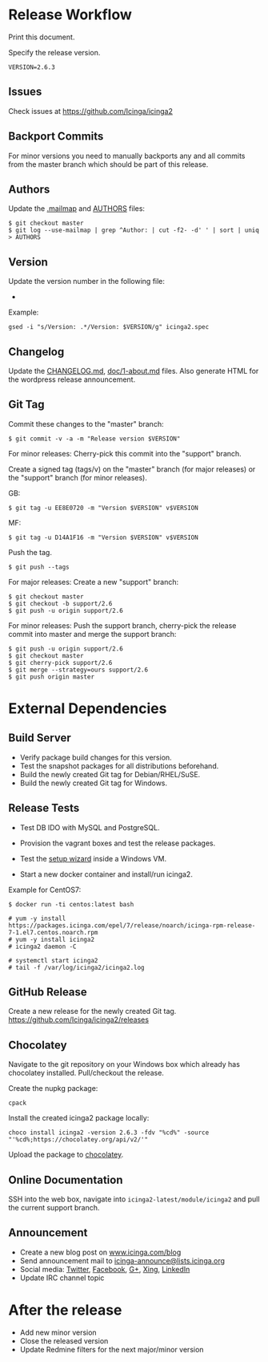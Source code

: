 # Release Workflow

Print this document.

Specify the release version.

    VERSION=2.6.3

## Issues

Check issues at https://github.com/Icinga/icinga2

## Backport Commits

For minor versions you need to manually backports any and all commits from the
master branch which should be part of this release.

## Authors

Update the [.mailmap](.mailmap) and [AUTHORS](AUTHORS) files:

    $ git checkout master
    $ git log --use-mailmap | grep ^Author: | cut -f2- -d' ' | sort | uniq > AUTHORS

## Version

Update the version number in the following file:

* [icinga2.spec]: Version: (.*)

Example:

    gsed -i "s/Version: .*/Version: $VERSION/g" icinga2.spec

## Changelog

Update the [CHANGELOG.md](CHANGELOG.md), [doc/1-about.md](doc/1-about.md) files. Also generate HTML
for the wordpress release announcement.

## Git Tag

Commit these changes to the "master" branch:

    $ git commit -v -a -m "Release version $VERSION"

For minor releases: Cherry-pick this commit into the "support" branch.

Create a signed tag (tags/v<VERSION>) on the "master" branch (for major
releases) or the "support" branch (for minor releases).

GB:

    $ git tag -u EE8E0720 -m "Version $VERSION" v$VERSION

MF:

    $ git tag -u D14A1F16 -m "Version $VERSION" v$VERSION

Push the tag.

    $ git push --tags

For major releases: Create a new "support" branch:

    $ git checkout master
    $ git checkout -b support/2.6
    $ git push -u origin support/2.6

For minor releases: Push the support branch, cherry-pick the release commit
into master and merge the support branch:

    $ git push -u origin support/2.6
    $ git checkout master
    $ git cherry-pick support/2.6
    $ git merge --strategy=ours support/2.6
    $ git push origin master

# External Dependencies

## Build Server

* Verify package build changes for this version.
* Test the snapshot packages for all distributions beforehand.
* Build the newly created Git tag for Debian/RHEL/SuSE.
* Build the newly created Git tag for Windows.

## Release Tests

* Test DB IDO with MySQL and PostgreSQL.
* Provision the vagrant boxes and test the release packages.
* Test the [setup wizard](https://packages.icinga.com/windows/) inside a Windows VM.

* Start a new docker container and install/run icinga2.

Example for CentOS7:

    $ docker run -ti centos:latest bash

    # yum -y install https://packages.icinga.com/epel/7/release/noarch/icinga-rpm-release-7-1.el7.centos.noarch.rpm
    # yum -y install icinga2
    # icinga2 daemon -C

    # systemctl start icinga2
    # tail -f /var/log/icinga2/icinga2.log

## GitHub Release

Create a new release for the newly created Git tag.
https://github.com/Icinga/icinga2/releases

## Chocolatey

Navigate to the git repository on your Windows box which
already has chocolatey installed. Pull/checkout the release.

Create the nupkg package:

    cpack

Install the created icinga2 package locally:

    choco install icinga2 -version 2.6.3 -fdv "%cd%" -source "'%cd%;https://chocolatey.org/api/v2/'"

Upload the package to [chocolatey](https://chocolatey.org/packages/upload).

## Online Documentation

SSH into the web box, navigate into `icinga2-latest/module/icinga2`
and pull the current support branch.

## Announcement

* Create a new blog post on www.icinga.com/blog
* Send announcement mail to icinga-announce@lists.icinga.org
* Social media: [Twitter](https://twitter.com/icinga), [Facebook](https://www.facebook.com/icinga), [G+](https://plus.google.com/+icinga), [Xing](https://www.xing.com/communities/groups/icinga-da4b-1060043), [LinkedIn](https://www.linkedin.com/groups/Icinga-1921830/about)
* Update IRC channel topic

# After the release

* Add new minor version
* Close the released version
* Update Redmine filters for the next major/minor version
